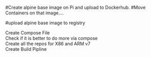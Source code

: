 #Create alpine base image on Pi and upload to Dockerhub. 
#Move Containers on that image....

#upload alpine base image to registry


Create Compose File  
Check if it is better to do more via compose  
Create all the repos for X86 and ARM v7  
Create Build Pipline  
